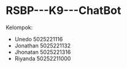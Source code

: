 # RSBP---K9---ChatBot

Kelompok:
- Unedo 5025221116
- Jonathan 5025221132
- Jhonatan 5025221316
- Riyanda 50252211000
